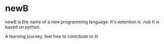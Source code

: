 # newB

newB is the name of a new programming language. It's extention is .nub
It is based on python. 

A learning journey, feel free to contribute to it!
